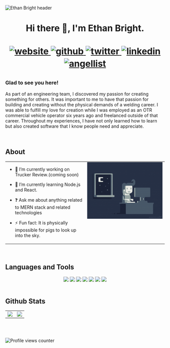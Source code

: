![Ethan Bright header](https://github.com/EthanBright/EthanBright/blob/main/ImageFolder/githubHeaderGif.gif)  
  

<h1 align="center"> Hi there 👋, I'm Ethan Bright. <h1>
 
<p align="center">
  <a href="https://codingbrightwebs.com" target="_blank">
    <img src=https://img.shields.io/static/v1?label=&message=website&color=grey&style=plastic&logo=react&logo-color=white alt=website style="margin-bottom: 5px;" />
  </a>
  <a href="https://github.com/EthanBright" target="_blank">
    <img src=https://img.shields.io/badge/github-%2324292e.svg?&style=plastic&logo=github&logoColor=white alt=github style="margin-bottom: 5px;" />
  </a>
  <a href="https://twitter.com/lEthanBright" target="_blank">
    <img src=https://img.shields.io/badge/twitter-%2300acee.svg?&style=plastic&logo=twitter&logoColor=white alt=twitter style="margin-bottom: 5px;" />
  </a>
  <a href="https://linkedin.com/in/ethan-bright" target="_blank">
    <img src=https://img.shields.io/badge/linkedin-%231E77B5.svg?&style=plastic&logo=linkedin&logoColor=white alt=linkedin style="margin-bottom: 5px;" />
  </a>
  <a href="https://angel.co/u/ethan-bright" target="_blank">
    <img src=https://img.shields.io/static/v1?label=&message=angel-list&color=23555f&style=plastic&logo=angellist&logo-color=white alt=angellist style="margin-bottom: 5px;"       />
  </a>
</p>
  



### Glad to see you here!  
 As part of an engineering team, I discovered my passion for creating something for others. It was important to me to have that passion for building and creating without the physical demands of a welding career. I was able to fulfill my love for creation while I was employed as an OTR commercial vehicle operator six years ago and freelanced outside of that career. Throughout my experiences, I have not only learned how to learn but also created software that I know people need and appreciate.  
  

<br/>  


## About  
<table><tr><td valign="top" width="50%">

- 🔭 I’m currently working on Trucker Review.(coming soon)  
  

- 🌱 I’m currently learning Node.js and React.  
  

- ❓ Ask me about anything related to MERN stack and related technologies  
  

- ⚡ Fun fact: It is physically impossible for pigs to look up into the sky.  


</td><td valign="top" width="50%">

<div align="center">
<img src="https://github.com/EthanBright/EthanBright/blob/main/ImageFolder/codingGif.gif" align="center" style="width: 100%" />
</div>  


</td></tr></table>  

<br/>  


## Languages and Tools  
<div align="center"> 
  <img src="https://img.shields.io/static/v1?label=|&message=HTML5&color=23555f&style=plastic&logo=html5"/>
  <img src="https://img.shields.io/static/v1?label=|&message=CSS3&color=285f65&style=plastic&logo=css3"/>
  <img src="https://img.shields.io/static/v1?label=|&message=JAVASCRIPT&color=3c7f5d&style=plastic&logo=javascript"/>
  <img src="https://img.shields.io/static/v1?label=|&message=REACT.JS&color=4a935c&style=plastic&logo=react"/>
  <img src="https://img.shields.io/static/v1?label=|&message=MONGO-DB&color=cdd148&style=plastic&logo=mongodb"/>
  <img src="https://img.shields.io/static/v1?label=|&message=LINUX&color=bbb111&style=plastic&logo=linux"/>
  <img src="https://img.shields.io/static/v1?label=|&message=GIT&color=cbb148&style=plastic&logo=git"/>
</div>  

<br/>  


## Github Stats  
<table><tr><td valign="top" width="50%">

<img src="https://github-readme-stats.vercel.app/api?username=EthanBright&show_icons=true&count_private=true&hide_border=true" align="left" style="width: 100%" />

</td><td valign="top" width="50%">

<img src="https://github-readme-stats.vercel.app/api/top-langs/?username=EthanBright&hide_border=true&layout=compact" align="left" style="width: 100%" />

</td></tr></table>  

<br/>  

  

<br/>  

![Profile views counter](https://komarev.com/ghpvc/?username=EthanBright&&style=flat-square)  
  
